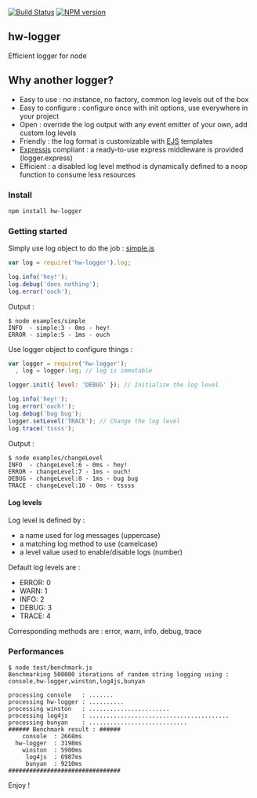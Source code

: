 [![Build Status](https://travis-ci.org/openhoat/hw-logger.png?branch=master)](https://travis-ci.org/openhoat/hw-logger)
[![NPM version](https://badge.fury.io/js/hw-logger.svg)](http://badge.fury.io/js/hw-logger)

## hw-logger

Efficient logger for node

## Why another logger?

- Easy to use : no instance, no factory, common log levels out of the box
- Easy to configure : configure once with init options, use everywhere in your project
- Open : override the log output with any event emitter of your own, add custom log levels
- Friendly : the log format is customizable with [EJS](http://www.embeddedjs.com/) templates
- [Expressjs](http://expressjs.com/) compliant : a ready-to-use express middleware is provided (logger.express)
- Efficient : a disabled log level method is dynamically defined to a noop function to consume less resources

### Install

```sh
npm install hw-logger
```

### Getting started

Simply use log object to do the job : [simple.js](/openhoat/hw-logger/blob/master/examples/simple.js)

```javascript
var log = require('hw-logger').log;

log.info('hey!');
log.debug('does nothing');
log.error('ouch');
```

Output :

    $ node examples/simple
    INFO  - simple:3 - 0ms - hey!
    ERROR - simple:5 - 1ms - ouch

Use logger object to configure things :

```javascript
var logger = require('hw-logger');
  , log = logger.log; // log is immutable

logger.init({ level: 'DEBUG' }); // Initialize the log level

log.info('hey!');
log.error('ouch!');
log.debug('bug bug');
logger.setLevel('TRACE'); // Change the log level
log.trace('tssss');

```

Output :

    $ node examples/changeLevel
    INFO  - changeLevel:6 - 0ms - hey!
    ERROR - changeLevel:7 - 1ms - ouch!
    DEBUG - changeLevel:8 - 1ms - bug bug
    TRACE - changeLevel:10 - 0ms - tssss

#### Log levels

Log level is defined by :

- a name used for log messages (uppercase)
- a matching log method to use (camelcase)
- a level value used to enable/disable logs (number)

Default log levels are :

- ERROR: 0
- WARN: 1
- INFO: 2
- DEBUG: 3
- TRACE: 4

Corresponding methods are : error, warn, info, debug, trace

### Performances

    $ node test/benchmark.js
    Benchmarking 500000 iterations of random string logging using : console,hw-logger,winston,log4js,bunyan

    processing console   : .......
    processing hw-logger : ..........
    processing winston   : .......................
    processing log4js    : ........................................
    processing bunyan    : ............................
    ###### Benchmark result : ######
        console	 : 2668ms
      hw-logger	 : 3198ms
        winston	 : 5980ms
         log4js	 : 6987ms
         bunyan	 : 9210ms
    ################################

Enjoy !